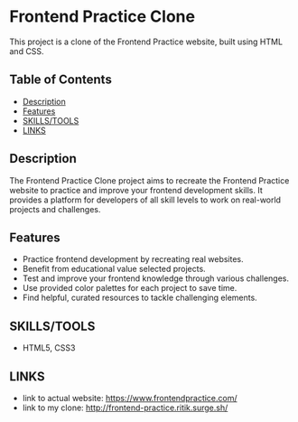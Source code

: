 # Frontend Practice Clone

This project is a clone of the Frontend Practice website, built using HTML and CSS.

## Table of Contents
- [Description](#description)
- [Features](#features)
- [SKILLS/TOOLS](#SKILLS/TOOLS)
- [LINKS](#LINKS)

## Description

The Frontend Practice Clone project aims to recreate the Frontend Practice website to practice and improve your frontend development skills. It provides a platform for developers of all skill levels to work on real-world projects and challenges.

## Features

- Practice frontend development by recreating real websites.
- Benefit from educational value selected projects.
- Test and improve your frontend knowledge through various challenges.
- Use provided color palettes for each project to save time.
- Find helpful, curated resources to tackle challenging elements.

## SKILLS/TOOLS
- HTML5, CSS3

## LINKS
- link to actual website: https://www.frontendpractice.com/
- link to my clone: http://frontend-practice.ritik.surge.sh/
